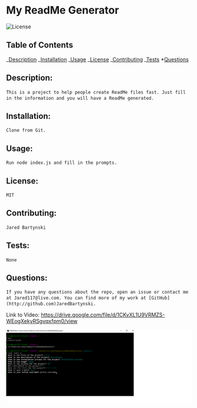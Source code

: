 # My ReadMe Generator

![License](https://img.shields.io/static/v1?label=MIT&message=license&color=red)

## Table of Contents

_[Description](#Description)
_[Installation](#Installation)
_[Usage](#Usage)
_[License](#License)
_[Contributing](#Contributing)
_[Tests](#Tests) \*[Questions](#Questions)

## Description:

    This is a project to help people create ReadMe files fast. Just fill in the information and you will have a ReadMe generated.

## Installation:

    Clone from Git.

## Usage:

    Run node index.js and fill in the prompts.

## License:

    MIT

## Contributing:

    Jared Bartynski

## Tests:

    None

## Questions:

    If you have any questions about the repo, open an issue or contact me at Jared117@live.com. You can find more of my work at [GitHub](http://github.com)JaredBartynski.

Link to Video: https://drive.google.com/file/d/1CKvXL1U9VRMZS-WEogXekyRSgvqxfpm0/view

<img src="image1.png">
